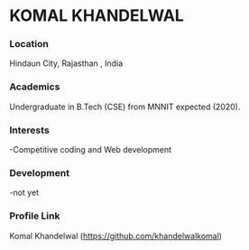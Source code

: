 # KOMAL KHANDELWAL

### Location

Hindaun City, Rajasthan , India

### Academics

Undergraduate in B.Tech (CSE) from MNNIT expected (2020).

### Interests

-Competitive coding and Web development

### Development

-not yet

### Profile Link

Komal Khandelwal  (https://github.com/khandelwalkomal)


